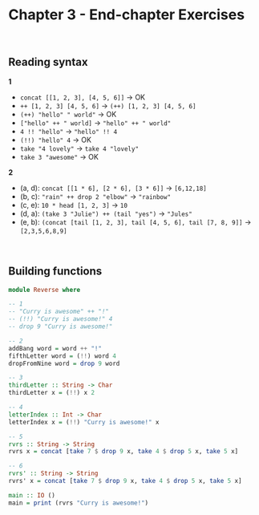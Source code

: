 # Chapter 3 - End-chapter Exercises
</br>

## Reading syntax

**1** 
- `concat [[1, 2, 3], [4, 5, 6]]` -> OK
- `++ [1, 2, 3] [4, 5, 6]`        -> `(++) [1, 2, 3] [4, 5, 6]`
- `(++) "hello" " world"`         -> OK
- `["hello" ++ " world]`          -> `"hello" ++ " world"`
- `4 !! "hello"`                  -> `"hello" !! 4`
- `(!!) "hello" 4`                -> OK
- `take "4 lovely"`               -> `take 4 "lovely"`
- `take 3 "awesome"`              -> OK

**2**
- (a, d): `concat [[1 * 6], [2 * 6], [3 * 6]]` -> `[6,12,18]` 
- (b, c): `"rain" ++ drop 2 "elbow"`           -> `"rainbow"`
- (c, e): `10 * head [1, 2, 3]`                -> `10`
- (d, a): `(take 3 "Julie") ++ (tail "yes")`    -> `"Jules"`
- (e, b): `(concat [tail [1, 2, 3], tail [4, 5, 6], tail [7, 8, 9]]` -> `[2,3,5,6,8,9]`

<br/>

## Building functions

```haskell
module Reverse where 

-- 1
-- "Curry is awesome" ++ "!"
-- (!!) "Curry is awesome!" 4
-- drop 9 "Curry is awesome!"

-- 2
addBang word = word ++ "!"
fifthLetter word = (!!) word 4
dropFromNine word = drop 9 word 

-- 3
thirdLetter :: String -> Char
thirdLetter x = (!!) x 2

-- 4
letterIndex :: Int -> Char 
letterIndex x = (!!) "Curry is awesome!" x

-- 5
rvrs :: String -> String
rvrs x = concat [take 7 $ drop 9 x, take 4 $ drop 5 x, take 5 x]

-- 6
rvrs' :: String -> String
rvrs' x = concat [take 7 $ drop 9 x, take 4 $ drop 5 x, take 5 x]

main :: IO ()
main = print (rvrs "Curry is awesome!")
```